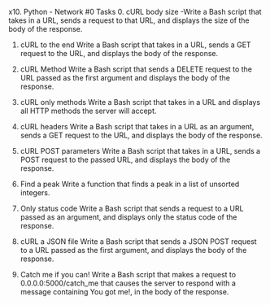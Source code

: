 x10. Python - Network #0
Tasks
0. cURL body size
-Write a Bash script that takes in a URL, sends a request to that URL, and displays the size of the body of the response.

1. cURL to the end
Write a Bash script that takes in a URL, sends a GET request to the URL, and displays the body of the response.

2. cURL Method
Write a Bash script that sends a DELETE request to the URL passed as the first argument and displays the body of the response.

3. cURL only methods
Write a Bash script that takes in a URL and displays all HTTP methods the server will accept.

4. cURL headers
Write a Bash script that takes in a URL as an argument, sends a GET request to the URL, and displays the body of the response.

5. cURL POST parameters
Write a Bash script that takes in a URL, sends a POST request to the passed URL, and displays the body of the response.

6. Find a peak
Write a function that finds a peak in a list of unsorted integers.

7. Only status code
Write a Bash script that sends a request to a URL passed as an argument, and displays only the status code of the response.

8. cURL a JSON file
Write a Bash script that sends a JSON POST request to a URL passed as the first argument, and displays the body of the response.

9. Catch me if you can!
Write a Bash script that makes a request to 0.0.0.0:5000/catch_me that causes the server to respond with a message containing You got me!, in the body of the response.

